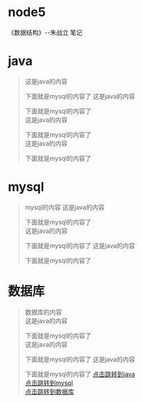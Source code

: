 # node5
《数据结构》--朱战立 笔记
# java  
> 这是java的内容  
>
>下面就是mysql的内容了 
> 这是java的内容  
>
>下面就是mysql的内容了   
> 这是java的内容  
>
>下面就是mysql的内容了  
> 这是java的内容  
>
>下面就是mysql的内容了 

# mysql
>mysql的内容
> 这是java的内容  
>
>下面就是mysql的内容了   
> 这是java的内容  
>
>下面就是mysql的内容了 
> 这是java的内容  
>
>下面就是mysql的内容了 
# 数据库
>数据库的内容  
> 这是java的内容  
>
>下面就是mysql的内容了   
> 这是java的内容  
>
>下面就是mysql的内容了 
> 这是java的内容  
>
>下面就是mysql的内容了 
[点击跳转到java](#java)  
[点击跳转到mysql](#mysql)  
[点击跳转到数据库](#数据库)
